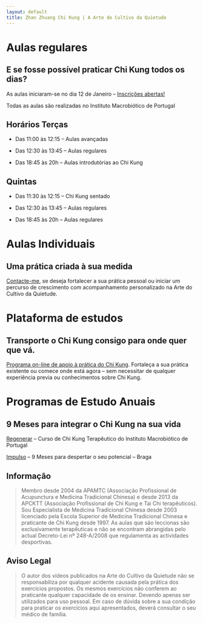 ```yaml
---
layout: default 
title: Zhan Zhuang Chi Kung | A Arte do Cultivo da Quietude
---
```

# Aulas regulares

## E se fosse possível praticar Chi Kung todos os dias?

As aulas iniciaram-se no dia 12 de Janeiro – [Inscrições abertas!](/aulas.html)

Todas as aulas são realizadas no Instituto Macrobiótico de Portugal

## Horários Terças

+ Das 11:00 às 12:15 – Aulas avançadas

+ Das 12:30 às 13:45 – Aulas regulares

+ Das 18:45 às 20h – Aulas introdutórias ao Chi Kung

## Quintas

+ Das 11:30 às 12:15 – Chi Kung sentado

+ Das 12:30 às 13:45 – Aulas regulares

+ Das 18:45 às 20h – Aulas regulares

# Aulas Individuais

## Uma prática criada à sua medida

[Contacte-me](/contacto.html), se deseja fortalecer a sua prática pessoal ou iniciar um percurso de crescimento com acompanhamento personalizado na Arte do Cultivo da Quietude.

# Plataforma de estudos

## Transporte o Chi Kung consigo para onde quer que vá.

[Programa on-line de apoio à prática do Chi Kung](http://dojo.pt). Fortaleça a sua prática existente ou comece onde está agora – sem necessitar de qualquer experiência previa ou conhecimentos sobre Chi Kung.

# Programas de Estudo Anuais

## 9 Meses para integrar o Chi Kung na sua vida

[Regenerar](http://regenerar.org) – Curso de Chi Kung Terapêutico do Instituto Macrobiótico de Portugal

[Impulso](http://criarimpulso.com) – 9 Meses para despertar o seu potencial – Braga

## Informação

>Membro desde 2004 da APAMTC (Associação Profissional de Acupunctura e Medicina Tradicional Chinesa) e desde 2013 da APCKTT (Associação Profissional de Chi Kung e Tai Chi terapêuticos). Sou Especialista de Medicina Tradicional Chinesa desde 2003 licenciado pela Escola Superior de Medicina Tradicional Chinesa e praticante de Chi Kung desde 1997. As aulas que são leccionas são exclusivamente terapêuticas e não se encontram abrangidas pelo actual Decreto-Lei nº 248-A/2008 que regulamenta as actividades desportivas.

## Aviso Legal

>O autor dos vídeos publicados na Arte do Cultivo da Quietude não se responsabiliza por qualquer acidente causada pela prática dos exercícios propostos. Os mesmos exercícios não conferem ao praticante qualquer capacidade de os ensinar. Devendo apenas ser utilizados para uso pessoal. Em caso de dúvida sobre a sua condição para praticar os exercícios aqui apresentados, deverá consultar o seu médico de família.
